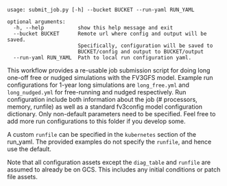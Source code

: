 ```
usage: submit_job.py [-h] --bucket BUCKET --run-yaml RUN_YAML

optional arguments:
  -h, --help           show this help message and exit
  --bucket BUCKET      Remote url where config and output will be saved.
                       Specifically, configuration will be saved to
                       BUCKET/config and output to BUCKET/output
  --run-yaml RUN_YAML  Path to local run configuration yaml.
```
This workflow provides a re-usable job submission script for doing long one-off free
or nudged simulations with the FV3GFS model. Example run configurations for 1-year long
simulations are `long_free.yml` and `long_nudged.yml` for free-running and nudged respectively.
Run configuration include both information about the job (# processors, memory, runfile) as well as a
standard fv3config model configuration dictionary. Only non-default parameters need to be
specified. Feel free to add more run configurations to this folder if you develop some.

A custom `runfile` can be specified in the `kubernetes` section of the run_yaml. The provided
examples do not specify the `runfile`, and hence use the default.

Note that all configuration assets except the `diag_table` and `runfile` are assumed to already
be on GCS. This includes any initial conditions or patch file assets.

